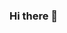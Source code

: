 ### Hi there 👋

<!--
**AhmedSayed2019/Ahmedsayed2019** is a ✨ _special_ ✨ repository because its `README.md` (this file) appears on your GitHub profile.

[![Anurag's GitHub stats](https://github-readme-stats.vercel.app/api?username=Ahmedsayed2019)](https://github.com/anuraghazra/github-readme-stats)
[![Anurag's GitHub stats](https://github-readme-stats.vercel.app/api?username=Ahmedsayed2019)](https://github.com/anuraghazra/github-readme-stats)
Here are some ideas to get you started:

- 🔭 I’m currently working on ...
- 🌱 I’m currently learning ...
- 👯 I’m looking to collaborate on ...
- 🤔 I’m looking for help with ...
- 💬 Ask me about ...
- 📫 How to reach me: ...
- 😄 Pronouns: ...
- ⚡ Fun fact: ...
-->
